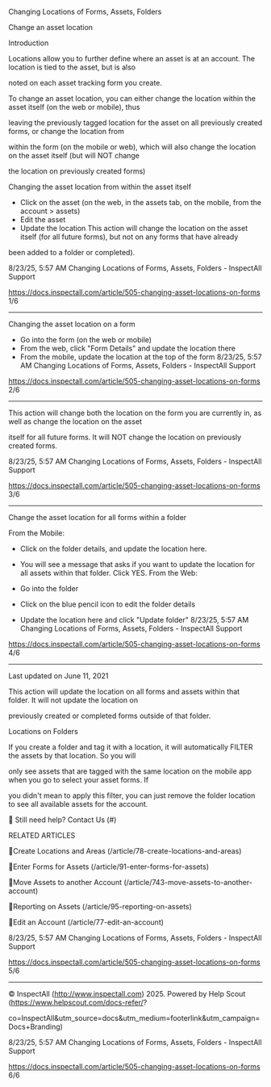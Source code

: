 Changing Locations of Forms, Assets, Folders

Change an asset location

Introduction

Locations allow you to further define where an asset is at an account.  The location is tied to the asset, but is also

noted on each asset tracking form you create.

To change an asset location, you can either change the location within the asset itself (on the web or mobile), thus

leaving the previously tagged location for the asset on all previously created forms, or change the location from

within the form (on the mobile or web), which will also change the location on the asset itself (but will NOT change

the location on previously created forms)

Changing the asset location from within the asset itself

* Click on the asset (on the web, in the assets tab, on the mobile, from the account > assets)
* Edit the asset
* Update the location
This action will change the location on the asset itself (for all future forms), but not on any forms that have already

been added to a folder or completed).

8/23/25, 5:57 AM Changing Locations of Forms, Assets, Folders - InspectAll Support

https://docs.inspectall.com/article/505-changing-asset-locations-on-forms 1/6


---

Changing the asset location on a form

* Go into the form (on the web or mobile)
* From the web, click "Form Details" and update the location there
* From the mobile, update the location at the top of the form
8/23/25, 5:57 AM Changing Locations of Forms, Assets, Folders - InspectAll Support

https://docs.inspectall.com/article/505-changing-asset-locations-on-forms 2/6


---

This action will change both the location on the form you are currently in, as well as change the location on the asset

itself for all future forms.  It will NOT change the location on previously created forms.

8/23/25, 5:57 AM Changing Locations of Forms, Assets, Folders - InspectAll Support

https://docs.inspectall.com/article/505-changing-asset-locations-on-forms 3/6


---

Change the asset location for all forms within a folder

From the Mobile:

* Click on the folder details, and update the location here.
* You will see a message that asks if you want to update the location for all assets within that folder.  Click YES.
From the Web:

* Go into the folder
* Click on the blue pencil icon to edit the folder details
* Update the location here and click "Update folder"
8/23/25, 5:57 AM Changing Locations of Forms, Assets, Folders - InspectAll Support

https://docs.inspectall.com/article/505-changing-asset-locations-on-forms 4/6


---

Last updated on June 11, 2021

This action will update the location on all forms and assets within that folder.  It will not update the location on

previously created or completed forms outside of that folder.

Locations on Folders

If you create a folder and tag it with a location, it will automatically FILTER the assets by that location.  So you will

only see assets that are tagged with the same location on the mobile app when you go to select your asset forms.  If

you didn't mean to apply this filter, you can just remove the folder location to see all available assets for the account.

 Still need help? Contact Us (#)

RELATED ARTICLES

Create Locations and Areas (/article/78-create-locations-and-areas)

Enter Forms for Assets (/article/91-enter-forms-for-assets)

Move Assets to another Account (/article/743-move-assets-to-another-account)

Reporting on Assets (/article/95-reporting-on-assets)

Edit an Account (/article/77-edit-an-account)

8/23/25, 5:57 AM Changing Locations of Forms, Assets, Folders - InspectAll Support

https://docs.inspectall.com/article/505-changing-asset-locations-on-forms 5/6


---

© InspectAll (http://www.inspectall.com) 2025. Powered by Help Scout (https://www.helpscout.com/docs-refer/?

co=InspectAll&utm_source=docs&utm_medium=footerlink&utm_campaign=Docs+Branding)

8/23/25, 5:57 AM Changing Locations of Forms, Assets, Folders - InspectAll Support

https://docs.inspectall.com/article/505-changing-asset-locations-on-forms 6/6

